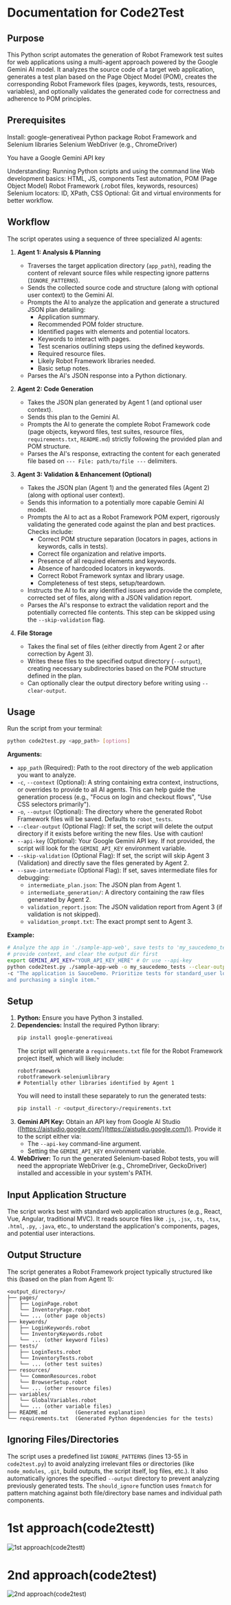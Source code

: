 # Documentation for Code2Test

## Purpose

This Python script automates the generation of Robot Framework test suites for web applications using a multi-agent approach powered by the Google Gemini AI model. It analyzes the source code of a target web application, generates a test plan based on the Page Object Model (POM), creates the corresponding Robot Framework files (pages, keywords, tests, resources, variables), and optionally validates the generated code for correctness and adherence to POM principles.






## Prerequisites
Install:
google-generativeai Python package
Robot Framework and Selenium libraries
Selenium WebDriver (e.g., ChromeDriver)

You have a Google Gemini API key

Understanding:
Running Python scripts and using the command line
Web development basics: HTML, JS, components
Test automation, POM (Page Object Model)
Robot Framework (.robot files, keywords, resources)
Selenium locators: ID, XPath, CSS
Optional: Git and virtual environments for better workflow.

## Workflow

The script operates using a sequence of three specialized AI agents:

1.  **Agent 1: Analysis & Planning**
    *   Traverses the target application directory (`app_path`), reading the content of relevant source files while respecting ignore patterns (`IGNORE_PATTERNS`).
    *   Sends the collected source code and structure (along with optional user context) to the Gemini AI.
    *   Prompts the AI to analyze the application and generate a structured JSON plan detailing:
        *   Application summary.
        *   Recommended POM folder structure.
        *   Identified pages with elements and potential locators.
        *   Keywords to interact with pages.
        *   Test scenarios outlining steps using the defined keywords.
        *   Required resource files.
        *   Likely Robot Framework libraries needed.
        *   Basic setup notes.
    *   Parses the AI's JSON response into a Python dictionary.

2.  **Agent 2: Code Generation**
    *   Takes the JSON plan generated by Agent 1 (and optional user context).
    *   Sends this plan to the Gemini AI.
    *   Prompts the AI to generate the complete Robot Framework code (page objects, keyword files, test suites, resource files, `requirements.txt`, `README.md`) strictly following the provided plan and POM structure.
    *   Parses the AI's response, extracting the content for each generated file based on `--- File: path/to/file ---` delimiters.

3.  **Agent 3: Validation & Enhancement (Optional)**
    *   Takes the JSON plan (Agent 1) and the generated files (Agent 2) (along with optional user context).
    *   Sends this information to a potentially more capable Gemini AI model.
    *   Prompts the AI to act as a Robot Framework POM expert, rigorously validating the generated code against the plan and best practices. Checks include:
        *   Correct POM structure separation (locators in pages, actions in keywords, calls in tests).
        *   Correct file organization and relative imports.
        *   Presence of all required elements and keywords.
        *   Absence of hardcoded locators in keywords.
        *   Correct Robot Framework syntax and library usage.
        *   Completeness of test steps, setup/teardown.
    *   Instructs the AI to fix any identified issues and provide the complete, corrected set of files, along with a JSON validation report.
    *   Parses the AI's response to extract the validation report and the potentially corrected file contents. This step can be skipped using the `--skip-validation` flag.

4.  **File Storage**
    *   Takes the final set of files (either directly from Agent 2 or after correction by Agent 3).
    *   Writes these files to the specified output directory (`--output`), creating necessary subdirectories based on the POM structure defined in the plan.
    *   Can optionally clear the output directory before writing using `--clear-output`.


## Usage

Run the script from your terminal:

```bash
python code2test.py <app_path> [options]
```

**Arguments:**

*   `app_path` (Required): Path to the root directory of the web application you want to analyze.
*   `-c`, `--context` (Optional): A string containing extra context, instructions, or overrides to provide to all AI agents. This can help guide the generation process (e.g., "Focus on login and checkout flows", "Use CSS selectors primarily").
*   `-o`, `--output` (Optional): The directory where the generated Robot Framework files will be saved. Defaults to `robot_tests`.
*   `--clear-output` (Optional Flag): If set, the script will delete the output directory if it exists before writing the new files. Use with caution!
*   `--api-key` (Optional): Your Google Gemini API key. If not provided, the script will look for the `GEMINI_API_KEY` environment variable.
*   `--skip-validation` (Optional Flag): If set, the script will skip Agent 3 (Validation) and directly save the files generated by Agent 2.
*   `--save-intermediate` (Optional Flag): If set, saves intermediate files for debugging:
    *   `intermediate_plan.json`: The JSON plan from Agent 1.
    *   `intermediate_generation/`: A directory containing the raw files generated by Agent 2.
    *   `validation_report.json`: The JSON validation report from Agent 3 (if validation is not skipped).
    *   `validation_prompt.txt`: The exact prompt sent to Agent 3.

**Example:**

```bash
# Analyze the app in './sample-app-web', save tests to 'my_saucedemo_tests', 
# provide context, and clear the output dir first
export GEMINI_API_KEY="YOUR_API_KEY_HERE" # Or use --api-key
python code2test.py ./sample-app-web -o my_saucedemo_tests --clear-output 
-c "The application is SauceDemo. Prioritize tests for standard_user login 
and purchasing a single item."
```

## Setup

1.  **Python:** Ensure you have Python 3 installed.
2.  **Dependencies:** Install the required Python library:
    ```bash
    pip install google-generativeai
    ```
    The script will generate a `requirements.txt` file for the Robot Framework project itself, which will likely include:
    ```
    robotframework
    robotframework-seleniumlibrary
    # Potentially other libraries identified by Agent 1
    ```
    You will need to install these separately to run the generated tests:
    ```bash
    pip install -r <output_directory>/requirements.txt
    ```
3.  **Gemini API Key:** Obtain an API key from Google AI Studio ([https://aistudio.google.com/](https://aistudio.google.com/)). Provide it to the script either via:
    *   The `--api-key` command-line argument.
    *   Setting the `GEMINI_API_KEY` environment variable.
4.  **WebDriver:** To run the generated Selenium-based Robot tests, you will need the appropriate WebDriver (e.g., ChromeDriver, GeckoDriver) installed and accessible in your system's PATH.

## Input Application Structure

The script works best with standard web application structures (e.g., React, Vue, Angular, traditional MVC). It reads source files like `.js`, `.jsx`, `.ts`, `.tsx`, `.html`, `.py`, `.java`, etc., to understand the application's components, pages, and potential user interactions.

## Output Structure

The script generates a Robot Framework project typically structured like this (based on the plan from Agent 1):

```
<output_directory>/
├── pages/
│   ├── LoginPage.robot
│   └── InventoryPage.robot
│   └── ... (other page objects)
├── keywords/
│   ├── LoginKeywords.robot
│   └── InventoryKeywords.robot
│   └── ... (other keyword files)
├── tests/
│   ├── LoginTests.robot
│   └── InventoryTests.robot
│   └── ... (other test suites)
├── resources/
│   └── CommonResources.robot
│   └── BrowserSetup.robot
│   └── ... (other resource files)
├── variables/
│   └── GlobalVariables.robot
│   └── ... (other variable files)
├── README.md         (Generated explanation)
└── requirements.txt  (Generated Python dependencies for the tests)
```

## Ignoring Files/Directories

The script uses a predefined list `IGNORE_PATTERNS` (lines 13-55 in `code2test.py`) to avoid analyzing irrelevant files or directories (like `node_modules`, `.git`, build outputs, the script itself, log files, etc.). It also automatically ignores the specified `--output` directory to prevent analyzing previously generated tests. The `should_ignore` function uses `fnmatch` for pattern matching against both file/directory base names and individual path components.

# 1st approach(code2testt)
![1st approach(code2testt)](1.png)

# 2nd approach(code2test)
![2nd approach(code2test)](2.png)